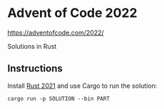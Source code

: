 # Advent of Code 2022

https://adventofcode.com/2022/

Solutions in Rust

## Instructions

Install [Rust 2021](https://www.rust-lang.org/tools/install) and use Cargo to run the solution:

```
cargo run -p SOLUTION --bin PART
```
